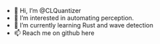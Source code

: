 - 👋 Hi, I’m @CLQuantizer
- 👀 I’m interested in automating perception.
- 🌱 I’m currently learning Rust and wave detection
- 📫 Reach me on github here
